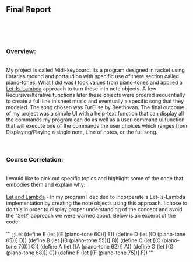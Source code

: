 <h2>Final Report</h2> <br>
<br>
<br>
<h3>Overview:</h3><br>
My project is called Midi-keyboard. Its a program designed in racket using libraries rsound and portaudion with specific use of there
section called piano-tones. What I did was I took values from piano-tones and applied a <u>Let-Is-Lambda</u> approach to turn these into
note objects. A few Recursive/Iterative functions later these objects were ordered sequentially to create a full line in sheet music and eventually a specific
song that they modeled. The song chosen was FurElise by Beethovan. The final outcome of my project was a simple UI with a help-text
function that can display all the commands my program can do as well as a user-command ui function that will execute one of the commands 
the user choices which ranges from Displaying/Playing a single note, Line of notes, or the full song.<br>
<br>
<br>
<h3>Course Correlation:</h3><br>
I would like to pick out specific topics and highlight some of the code that embodies them and explain why:<br>
<br>
<u>Let and Lambda</u> - In my program I decided to incorperate a Let-Is-Lambda implementation by creating the note objects using this
approach. I chose to do this in order to display proper understanding of the concept and avoid the "Set!" approach we were warned about.
Below is an excerpt of the code:<br>
<br>
'''
;;Let 
(define E
(let [(E (piano-tone 60))] E))
(define D
(let [(D (piano-tone 65))] D))
(define B
(let [(B (piano-tone 55))] B))
(define C
(let [(C (piano-tone 70))] C))
(define A
(let [(A (piano-tone 62))] A))
(define G
(let [(G (piano-tone 68))] G))
(define F
(let [(F (piano-tone 75))] F))
'''
<br>
<br>


